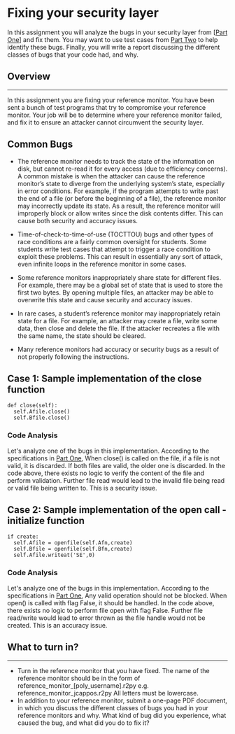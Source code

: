 
# Fixing your security layer

In this assignment you will analyze the bugs in your security layer from [[Part One](ABStoragePartOne.md)] and fix them.  You may want to use test cases from [Part Two](ABStoragePartTwo.md) to help identify these bugs.  Finally, you will write a report discussing the different classes of bugs that your code had, and why.




## Overview
----
In this assignment you are fixing your reference monitor.  You have been sent a bunch of test programs that try to compromise your reference monitor.  Your job will be to determine where your reference monitor failed, and fix it to ensure an attacker cannot circumvent the security layer.



## Common Bugs
 * The reference monitor needs to track the state of the information on disk, but cannot re-read it for every access (due to efficiency concerns). A common mistake is when the attacker can cause the reference monitor’s state to diverge from the underlying system’s state, especially in error conditions. For example, if the program attempts to write past the end of a file (or before the beginning of a file), the reference monitor may incorrectly update its state. As a result, the reference monitor will improperly block or allow writes since the disk contents differ. This can cause both security and accuracy issues.

 * Time-of-check-to-time-of-use (TOCTTOU) bugs and other types of race conditions are a fairly common oversight for students. Some students write test cases that attempt to trigger a race condition to exploit these problems. This can result in essentially any sort of attack, even infinite loops in the reference monitor in some cases.

 * Some reference monitors inappropriately share state for different files. For example, there may be a global set of state that is used to store the first two bytes. By opening multiple files, an attacker may be able to overwrite this state and cause security and accuracy issues.

 * In rare cases, a student’s reference monitor may inappropriately retain state for a file. For example, an attacker may create a file, write some data, then close and delete the file. If the attacker recreates a file with the same name, the state should be cleared.

 * Many reference monitors had accuracy or security bugs as a result of not properly following the instructions.  



## Case 1: Sample implementation of the close function

```
def close(self):
  self.Afile.close()
  self.Bfile.close()
```

### Code Analysis
Let's analyze one of the bugs in this implementation.  According to the specifications in [Part One](ABStoragePartOne.md), When close() is called on the file, if a file is not valid, it is discarded. If both files are valid, the older one is discarded. In the code above, there exists no logic to verify the content of the file and perform validation. Further file read would lead to the invalid file being read or valid file being written to. This is a security issue.

## Case 2: Sample implementation of the open call - initialize function

```
if create:
  self.Afile = openfile(self.Afn,create)
  self.Bfile = openfile(self.Bfn,create)
  self.Afile.writeat('SE',0)
```

### Code Analysis
Let's analyze one of the bugs in this implementation.  According to the specifications in [Part One](ABStoragePartOne.md), Any valid operation should not be blocked. When open() is called with flag False, it should be handled. In the code above, there exists no logic to perform file open with flag False. Further file read/write would lead to error thrown as the file handle would not be created. This is an accuracy issue.


## What to turn in?
----

 * Turn in the reference monitor that you have fixed.  The name of the reference monitor should be in the form of reference_monitor_[poly_username].r2py
e.g. reference_monitor_jcappos.r2py
All letters must be lowercase.
 * In addition to your reference monitor, submit a one-page PDF document, in which you discuss the different classes of bugs you had in your reference monitors and why.
What kind of bug did you experience, what caused the bug, and what did you do to fix it?
